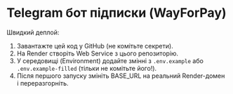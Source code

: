 # Telegram бот підписки (WayForPay)

Швидкий деплой:
1) Завантажте цей код у GitHub (не комітьте секрети).
2) На Render створіть Web Service з цього репозиторію.
3) У середовищі (Environment) додайте змінні з `.env.example` або `.env.example-filled` (тільки не комітьте його!).
4) Після першого запуску змініть BASE_URL на реальний Render-домен і переразгорніть.
